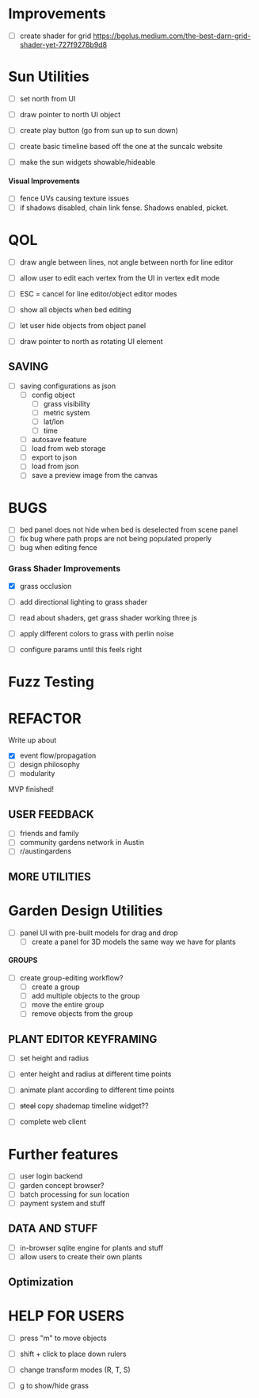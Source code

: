 # Improvements
- [ ] create shader for grid
https://bgolus.medium.com/the-best-darn-grid-shader-yet-727f9278b9d8

# Sun Utilities
- [ ] set north from UI
- [ ] draw pointer to north UI object

- [ ] create play button (go from sun up to sun down)
- [ ] create basic timeline based off the one at the suncalc website
- [ ] make the sun widgets showable/hideable

#### Visual Improvements
- [ ] fence UVs causing texture issues
- [ ] if shadows disabled, chain link fense. Shadows enabled, picket.

# QOL
- [ ] draw angle between lines, not angle between north for line editor
- [ ] allow user to edit each vertex from the UI in vertex edit mode
- [ ] ESC = cancel for line editor/object editor modes
- [ ] show all objects when bed editing

- [ ] let user hide objects from object panel

- [ ] draw pointer to north as rotating UI element

## SAVING
- [ ] saving configurations as json
    - [ ] config object
        - [ ] grass visibility
        - [ ] metric system
        - [ ] lat/lon
        - [ ] time
    - [ ] autosave feature
    - [ ] load from web storage
    - [ ] export to json
    - [ ] load from json
    - [ ] save a preview image from the canvas

# BUGS
- [ ] bed panel does not hide when bed is deselected from scene panel
- [ ] fix bug where path props are not being populated properly
- [ ] bug when editing fence

### Grass Shader Improvements
- [x] grass occlusion
- [ ] add directional lighting to grass shader
- [ ] read about shaders, get grass shader working three js
- [ ] apply different colors to grass with perlin noise

- [ ] configure params until this feels right

# Fuzz Testing

# REFACTOR

Write up about 
- [x] event flow/propagation
- [ ] design philosophy
- [ ] modularity

MVP finished!

## USER FEEDBACK
- [ ] friends and family
- [ ] community gardens network in Austin
- [ ] r/austingardens

## MORE UTILITIES

# Garden Design Utilities
- [ ] panel UI with pre-built models for drag and drop
    - [ ] create a panel for 3D models the same way we have for plants

#### GROUPS
- [ ] create group-editing workflow?
    - [ ] create a group
    - [ ] add multiple objects to the group
    - [ ] move the entire group
    - [ ] remove objects from the group

## PLANT EDITOR KEYFRAMING
- [ ] set height and radius
- [ ] enter height and radius at different time points
- [ ] animate plant according to different time points

- [ ] ~~steal~~ copy shademap timeline widget??

- [ ] complete web client


# Further features
- [ ] user login backend
- [ ] garden concept browser?
- [ ] batch processing for sun location
- [ ] payment system and stuff

## DATA AND STUFF
- [ ] in-browser sqlite engine for plants and stuff
- [ ] allow users to create their own plants

## Optimization

# HELP FOR USERS
- [ ] press "m" to move objects
- [ ] shift + click to place down rulers
- [ ] change transform modes (R, T, S)
- [ ] g to show/hide grass


